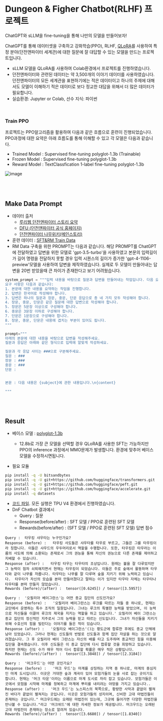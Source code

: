 # Dungeon & Figher Chatbot(RLHF) 프로젝트

ChatGPT와 sLLM을 fine-tuning을 통해 나만의 모델을 만들어보자!

ChatGPT를 통해 데이터셋을 구축하고 강화학습(PPO), RLHF, [QLoRA](https://github.com/artidoro/qlora?tab=readme-ov-file)를 사용하여 특정 분야(던전앤파이터 세계관)에 대한 질문에 잘 대답할 수 있는 모델을 만드는 프로젝트입니다.</br>
  - sLLM 모델을 QLoRA를 사용하여 Colab환경에서 프로젝트를 진행하였습니다.</br>
  - 던전앤파이터와 관련된 데이터는 약 3,500개의 이야기 데이터를 사용하였습니다. 던전앤파이터의 모든 세계관을 표현하기에는 적은 데이터이고 하나의 주제에 대해서도 모델이 이해하기 적은 데이터로 보다 정교한 대답을 위해서 더 많은 데이터가 필요합니다.
  - 실습환경: Jupyter or Colab, 선수 지식: 파이썬

</br>


### Train PPO
프로젝트는 PPO알고리즘을 활용하여 다음과 같은 흐름으로 훈련이 진행되었습니다. PPO과정에 대한 요약은 아래 흐름도를 통해 이해할 수 있고 각 모델은 다음과 같습니다.
- Trained Model : Supervised fine-tuning polyglot-1.3b (Trainable)
- Frozen Model : Supervised fine-tuning polyglot-1.3b
- Reward Model : TextClassfication 1-label fine-tuning polyglot-1.3b

![image](https://github.com/LSH0414/Project/assets/119479455/e2034621-1d2e-4130-9255-7004a21eebb0)


</br></br>

## Make Data Prompt
- 데이터 출저
  - [루리웹 던전앤파이터 스토리 요약](https://bbs.ruliweb.com/news/board/17/read/61)
  - [DFU (던전앤파이터 공식 홈페이지)](https://www.dnf-universe.com/)
  - [던전앤파이터 나무위키(메인스토리)](https://namu.wiki/w/%EB%8D%98%EC%A0%84%EC%95%A4%ED%8C%8C%EC%9D%B4%ED%84%B0)
- 훈련 데이터 : [SFT&RM Train Data](https://github.com/LSH0414/Project/tree/master/DnF_Chatbot/data)
- RM Data 구축을 위한 PROMPT는 다음과 같습니다. 해당 PROMPT를 ChatGPT에 전달하였고 답변을 위한 모델로 'gpt-3.5-turbo'을 사용하였고 본문의 입력길이가 길어 명령을 전달하지 못할 경우 입력 시퀀스의 길이가 증가한 'gpt-4-1106-preview'모델을 사용하여 답변을 제작하였습니다. 실제로 두 모델이 만들어내는 답변을 20번 받았을때 큰 차이가 존재한다고 보기 어려웠습니다. 
```python
system_prompt = """입력 내용을 바탕으로 질문과 답변을 만들어내는 작업입니다. 다음 요구사항에 맞는 답변을 생성해주세요.
요구 사항은 다음과 같습니다:
1. 본문에 대한 내용을 요약하는 작업을 진행합니다.
2. 답변은 한국어로 작성해야 합니다.
3. 답변은 하나의 질문과 장문, 중문, 단문 응답으로 총 네 가지 모두 작성해야 합니다.
4. 장문, 중문, 단문은 같은 질문에 대한 답변으로 작성해야 합니다.
5. 장문은 5문장 이상으로 구성해야 합니다.
6. 중문은 3문장 이하로 구성해야 합니다.
7. 단문은 1문장으로 구성해야 합니다.
8. 장문, 중문, 단문은 내용에 겹치는 부분이 있어도 됩니다.
"""

prompt="""
아래의 본문에 대한 내용을 바탕으로 답변을 작성해주세요.
질문과 응답은 아래와 같은 형식으로 입력에 알맞게 작성하세요.

질문과 각 응답 사이는 ###으로 구분해주세요.
질문 : ###
장문 : ###
중문 : ###
단문 :


본문 : 다음 내용은 {subject}에 관한 내용입니다.\n{content}

"""
```

</br></br>

##  Result
- 베이스 모델 : [polyglot-1.3b](https://github.com/EleutherAI/polyglot)
  - 12.8b로 가장 큰 모델을 선택할 경우 QLoRA를 사용한 SFT는 가능하지만 PPO의 inference 과정에서 MMO문제가 발생합니다. 환경에 맞추어 베이스 모델을 수정하시면됩니다.

- 필요 모듈
```bash
pip install -q -U bitsandbytes
pip install -q -U git+https://github.com/huggingface/transformers.git
pip install -q -U git+https://github.com/huggingface/peft.git
pip install -q -U git+https://github.com/huggingface/accelerate.git
pip install -q datasets
```
- [코드 파일](https://github.com/LSH0414/Project/blob/master/DnF_Chatbot/model_train.ipynb). 모든 실행은 TPU V4 환경에서 진행하였습니다.
- DnF Chatbot 결과예시
  -  Query : 질문
  -  Response(before/after) : SFT 모델 / PPO로 훈련된 SFT 모델
  -  Rewards(before/after) : (SFT 모델 / PPO로 훈련된 SFT 모델) 답변 점수
```
Query :  타우킹 샤우타는 누구인가요?
Response (before) :   타우킹 사도들은 샤우타를 타우로 부르고, 그들은 그를 타우킹이라 칭합니다. 이들은 샤우드의 우두머리로서 역할을 수행합니다. 또한, 타우킹은 타우라는 이름의 사도에 의해 소환되는 존재로서 그의 권능을 통해 자신의 권능으로 다른 존재를 제어하고 지배할 수 있습니다.
Response (after) :   타우킹 타우는 타우타의 조상입니다. 원래는 불을 잘 다루었지만 그 능력이 점차 쇠퇴해지면서 현재는 타우킹이 되었습니다. 이들은 주로 숲에서 활동하며 타우타와 같이 나무를 자릅니다. 타우타는 나무를 잘 다루며 숲을 지키기 위해 노력하고 있습니다.  타우타가 자신의 모습을 본떠 만들어졌다고 말하는 이가 있지만 타우타 자체는 타우타나 타우타를 본떠 만들지 않았습니다.
Rewards (before)/(after) :  tensor([0.6245]) / tensor([3.5957])

Query :  '오필리아 베이그란스'는 어떤 종교 집단의 신도인가요?
Response (before) :   '오필리어 베이그란스는 루크를 따르는 자들 중 하나로, 현재는 교단에서 운영하는 특수 조직의 일원입니다. 그녀는 루크의 특별한 능력을 받았으며, 이 능력으로 자신들을 이끌어 루크의 제국을 지키는 역할을 하고 있습니다.' 오필리어 베이 그란스는 종교 집단의 정신적인 지주로서 그의 능력을 믿고 따르는 신도입니다. 그녀가 자신들을 지키기 위해 수호신의 힘을 빌린다는 이야기를 들은 적이 있습니다.
Response (after) :   '오필리오 베이그란스'()는 황도군에 합류한 후에도 종교 단체에 남아 있었습니다. 그러나 현재는 신도들의 반발로 신도들과 함께 집단 자살을 하는 것으로 알려졌습니다. 그 후 오필리아 베이 그란스는 자신의 배를 타고 도주하며 종교적인 힘을 이용해 집단을 결속했습니다. 이후 신도들은 이 종교 집단에 다시 합류할 것을 희망하고 있습니다. 하지만 현재는 신도 수가 매우 적어 다시 합류할 확률은 매우 적은 상황입니다.
Rewards (before)/(after) :  tensor([3.3848]) / tensor([2.3184])

Query :  '머크우드'는 어떤 곳인가요?
Response (before) :   '머크 우드'는 마계를 상징하는 지역 중 하나로, 마계의 중심지인 마계 도시입니다. 이곳은 거대한 숲과 계곡이 있어 모험가들의 눈을 사로 잡는 곳이기도 합니다. 현재는 '머크 타운'이라는 이름으로 마계 도시로 자리 잡고 있습니다. 모험가들은 이곳에서 모험을 시작해 마계를 정복하고 마계에 뿌리를 내리려는 야망을 가지고 있습니다..
Response (after) :   '머크 우드'는 노스피스의 북쪽으로, 황량한 사막과 끝없이 펼쳐진 바다가 끝없이 펼쳐지는 곳입니다. 이곳은 모험가들의 성지이며, 신비한 고대 마법진들이 존재하는 곳입니다." 머크우드에는 오래된 마법진이 있는데, 그곳에 들어가면 다양한 마법진을 만나볼 수 있습니다."라고 '머크위드'에 대한 자세한 정보가 제공됩니다. 머크우드는 오래된 고대 마법진이 존재하는 장소로 알려져 있습니다.
Rewards (before)/(after) :  tensor([3.6680]) / tensor([1.8340])
```
